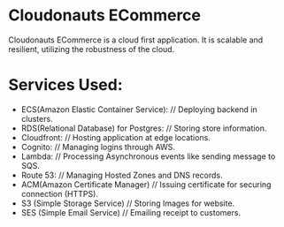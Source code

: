 # Cloudonauts ECommerce
Cloudonauts ECommerce is a cloud first application. It is scalable and resilient, utilizing the robustness of the cloud. 

# Services Used:
- ECS(Amazon Elastic Container Service):     // Deploying backend in clusters.
- RDS(Relational Database) for Postgres:     // Storing store information.
- Cloudfront:                                // Hosting application at edge locations.
- Cognito:                                   // Managing logins through AWS.
- Lambda:                                    // Processing Asynchronous events like sending message to SQS.
- Route 53:                                  // Managing Hosted Zones and DNS records.
- ACM(Amazon Certificate Manager)            // Issuing certificate for securing connection (HTTPS).
- S3 (Simple Storage Service)                // Storing Images for website.
- SES (Simple Email Service)                 // Emailing receipt to customers.
